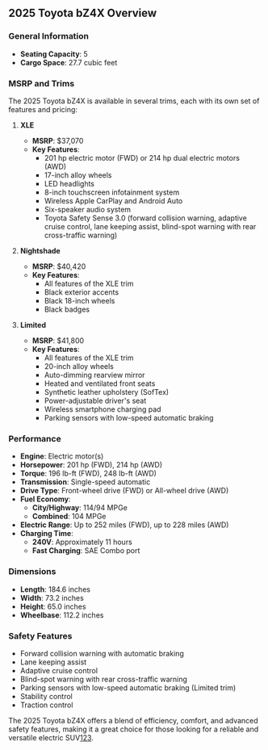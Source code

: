 ## 2025 Toyota bZ4X Overview

### General Information
- **Seating Capacity**: 5
- **Cargo Space**: 27.7 cubic feet

### MSRP and Trims
The 2025 Toyota bZ4X is available in several trims, each with its own set of features and pricing:

1. **XLE**
   - **MSRP**: $37,070
   - **Key Features**:
     - 201 hp electric motor (FWD) or 214 hp dual electric motors (AWD)
     - 17-inch alloy wheels
     - LED headlights
     - 8-inch touchscreen infotainment system
     - Wireless Apple CarPlay and Android Auto
     - Six-speaker audio system
     - Toyota Safety Sense 3.0 (forward collision warning, adaptive cruise control, lane keeping assist, blind-spot warning with rear cross-traffic warning)

2. **Nightshade**
   - **MSRP**: $40,420
   - **Key Features**:
     - All features of the XLE trim
     - Black exterior accents
     - Black 18-inch wheels
     - Black badges

3. **Limited**
   - **MSRP**: $41,800
   - **Key Features**:
     - All features of the XLE trim
     - 20-inch alloy wheels
     - Auto-dimming rearview mirror
     - Heated and ventilated front seats
     - Synthetic leather upholstery (SofTex)
     - Power-adjustable driver's seat
     - Wireless smartphone charging pad
     - Parking sensors with low-speed automatic braking

### Performance
- **Engine**: Electric motor(s)
- **Horsepower**: 201 hp (FWD), 214 hp (AWD)
- **Torque**: 196 lb-ft (FWD), 248 lb-ft (AWD)
- **Transmission**: Single-speed automatic
- **Drive Type**: Front-wheel drive (FWD) or All-wheel drive (AWD)
- **Fuel Economy**: 
  - **City/Highway**: 114/94 MPGe
  - **Combined**: 104 MPGe
- **Electric Range**: Up to 252 miles (FWD), up to 228 miles (AWD)
- **Charging Time**: 
  - **240V**: Approximately 11 hours
  - **Fast Charging**: SAE Combo port

### Dimensions
- **Length**: 184.6 inches
- **Width**: 73.2 inches
- **Height**: 65.0 inches
- **Wheelbase**: 112.2 inches

### Safety Features
- Forward collision warning with automatic braking
- Lane keeping assist
- Adaptive cruise control
- Blind-spot warning with rear cross-traffic warning
- Parking sensors with low-speed automatic braking (Limited trim)
- Stability control
- Traction control

The 2025 Toyota bZ4X offers a blend of efficiency, comfort, and advanced safety features, making it a great choice for those looking for a reliable and versatile electric SUV[1](https://www.toyota.com/bz4x/features/)[2](https://www.edmunds.com/toyota/bz4x/2025/features-specs/)[3](https://www.hanovertoyota.com/2025-bz4x/).